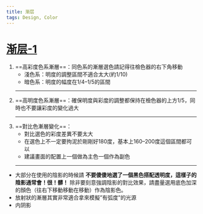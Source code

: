```yaml
---
title: 渐层
tags: Design, Color
---
```


# [渐层-1]( https://medium.com/as-a-product-designer/寫給不是設計師的-漸層配色-上-b1f9771dd803)

1. ==高彩度色系漸層==：同色系的漸層選色請記得往檢色器的右下角移動
    - 淺色系：明度的調整區間不適合太大(約1/10)
    - 暗色系：明度的幅度在1/4–1/5的區間
    - ---
2. ==高明度色系漸層==：確保明度與彩度的調整都保持在檢色器的上方1/5，同時也不要讓彩度的變化過大
    - ---
4. ==對比色漸層變化==：
    - 對比選色的彩度差異不要太大
    - 在選色上不一定要拘泥於剛剛好180度，基本上160–200度這個區間都可以
    - 建議畫面的配置上一個做為主色一個作為副色
    - ---
- 大部分在使用的陰影的時候請 **不要傻傻地選了一個黑色搭配透明度，這樣子的陰影通常會！很！髒！** 除非要刻意強調陰影的對比效果，請盡量選用底色加深的顏色（往右下移動移動在移動）作為陰影色。
- 放射狀的漸層其實非常適合拿來模擬”有弧度”的光源
- 内阴影
